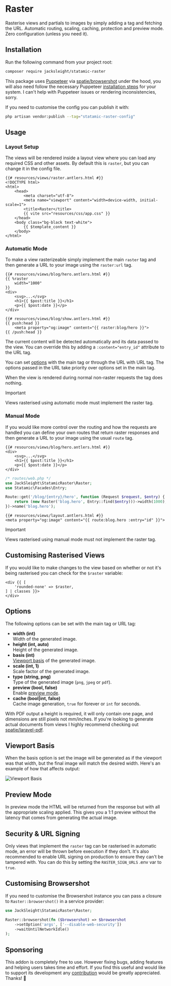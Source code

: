 <!-- statamic:hide -->

# Raster

<!-- /statamic:hide -->

Rasterise views and partials to images by simply adding a tag and fetching the URL. Automatic routing, scaling, caching, protection and preview mode. Zero configuration (unless you need it).

## Installation

Run the following command from your project root:

```bash
composer require jacksleight/statamic-raster
```

This package uses [Puppeteer](https://pptr.dev/) via [spatie/browsershot](https://spatie.be/docs/browsershot/v4/introduction) under the hood, you will also need follow the necessary Puppeteer [installation steps](https://spatie.be/docs/browsershot/v4/requirements) for your system. I can't help with Puppeteer issues or rendering inconsistencies, sorry.

If you need to customise the config you can publish it with:

```bash
php artisan vendor:publish --tag="statamic-raster-config"
```

## Usage

### Layout Setup

The views will be rendered inside a layout view where you can load any required CSS and other assets. By default this is `raster`, but you can change it in the config file.

```antlers
{{# resources/views/raster.antlers.html #}}
<!DOCTYPE html>
<html>
    <head>
        <meta charset="utf-8">
        <meta name="viewport" content="width=device-width, initial-scale=1">
        <title>Raster</title>
        {{ vite src="resources/css/app.css" }}
    </head>
    <body class="bg-black text-white">
        {{ $template_content }}
    </body>
</html>
```

### Automatic Mode

To make a view rasterizeable simply implement the main `raster` tag and then generate a URL to your image using the `raster:url` tag.

```antlers
{{# resources/views/blog/hero.antlers.html #}}
{{ %raster
    width="1000"
}}
<div>
    <svg>...</svg>
    <h1>{{ $post:title }}</h1>
    <p>{{ $post:date }}</p>
</div>
```

```antlers
{{# resources/views/blog/show.antlers.html #}}
{{ push:head }}
    <meta property="og:image" content="{{ raster:blog/hero }}">
{{ /push:head }}
```

The current content will be detected automatically and its data passed to the view. You can override this by adding a `:content="entry_id"` attribute to the URL tag.

You can set [options](#options) with the main tag or through the URL with URL tag. The options passed in the URL take priority over options set in the main tag.

When the view is rendered during normal non-raster requests the tag does nothing.

> [!IMPORTANT] 
> Views rasterised using automatic mode must implement the raster tag.

### Manual Mode

If you would like more control over the routing and how the requests are handled you can define your own routes that return raster responses and then generate a URL to your image using the usual `route` tag.

```antlers
{{# resources/views/blog/hero.antlers.html #}}
<div>
    <svg>...</svg>
    <h1>{{ $post:title }}</h1>
    <p>{{ $post:date }}</p>
</div>
```

```php
/* routes/web.php */
use JackSleight\StatamicRaster\Raster;
use Statamic\Facades\Entry;

Route::get('/blog/{entry}/hero', function (Request $request, $entry) {
    return (new Raster('blog.hero', Entry::find($entry)))->width(1000);
})->name('blog.hero');
```

```blade
{{# resources/views/layout.antlers.html #}}
<meta property="og:image" content="{{ route:blog.hero :entry="id" }}">
```

> [!IMPORTANT] 
> Views rasterised using manual mode must not implement the raster tag.

## Customising Rasterised Views

If you would like to make changes to the view based on whether or not it's being rasterised you can check for the `$raster` variable:

```antlers
<div {{ [
    'rounded-none' => $raster,
] | classes }}>
</div>
```

## Options

The following options can be set with the main tag or URL tag:

* **width (int)**  
  Width of the generated image.
* **height (int, auto)**  
  Height of the generated image.
* **basis (int)**  
  [Viewport basis](#viewport-basis) of the generated image. 
* **scale (int, 1)**  
  Scale factor of the generated image.
* **type (string, png)**  
  Type of the generated image (`png`, `jpeg` or `pdf`).
* **preview (bool, false)**  
  Enable [preview mode](#preview-mode).
* **cache (bool|int, false)**  
  Cache image generation, `true` for forever or `int` for seconds.

With PDF output a height is required, it will only contain one page, and dimensions are still pixels not mm/inches. If you're looking to generate actual documents from views I highly recommend checking out [spatie/laravel-pdf](https://github.com/spatie/laravel-pdf).

## Viewport Basis

When the basis option is set the image will be generated as if the viewport was that width, but the final image will match the desired width. Here's an example of how that affects output:

![Viewport Basis](https://jacksleight.dev/assets/packages/statamic-raster/viewport-basis.jpg)

## Preview Mode

In preview mode the HTML will be returned from the response but with all the appropriate scaling applied. This gives you a 1:1 preview without the latency that comes from generating the actual image.

## Security & URL Signing

Only views that implement the `raster` tag can be rasterised in automatic mode, an error will be thrown before execution if they don't. It's also recommended to enable URL signing on production to ensure they can't be tampered with. You can do this by setting the `RASTER_SIGN_URLS` .env var to `true`.

## Customising Browsershot

If you need to customise the Browsershot instance you can pass a closure to `Raster::browsershot()` in a service provider:

```php
use JackSleight\StatamicRaster\Raster;

Raster::browsershot(fn ($browsershot) => $browsershot
    ->setOption('args', ['--disable-web-security'])
    ->waitUntilNetworkIdle()
);
```

## Sponsoring 

This addon is completely free to use. However fixing bugs, adding features and helping users takes time and effort. If you find this useful and would like to support its development any [contribution](https://github.com/sponsors/jacksleight) would be greatly appreciated. Thanks! 🙂
